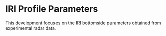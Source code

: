 # IRI Profile Parameters

This development focuses on the IRI bottomside parameters obtained from experimental radar data.
